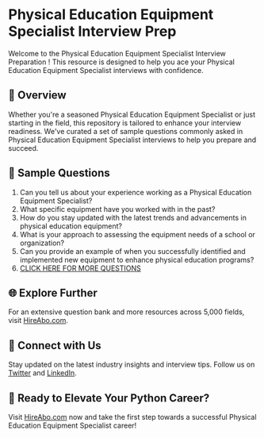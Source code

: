 # Physical Education Equipment Specialist Interview Prep

Welcome to the Physical Education Equipment Specialist Interview Preparation ! This resource is designed to help you ace your Physical Education Equipment Specialist interviews with confidence.

## 🚀 Overview

Whether you're a seasoned Physical Education Equipment Specialist or just starting in the field, this repository is tailored to enhance your interview readiness. We've curated a set of sample questions commonly asked in Physical Education Equipment Specialist interviews to help you prepare and succeed.

## 📝 Sample Questions

1. Can you tell us about your experience working as a Physical Education Equipment Specialist?
2. What specific equipment have you worked with in the past?
3. How do you stay updated with the latest trends and advancements in physical education equipment?
4. What is your approach to assessing the equipment needs of a school or organization?
5. Can you provide an example of when you successfully identified and implemented new equipment to enhance physical education programs?
6. [CLICK HERE FOR MORE QUESTIONS](https://hireabo.com/job/15_4_16/Physical%20Education%20Equipment%20Specialist)

## 🌐 Explore Further

For an extensive question bank and more resources across 5,000 fields, visit [HireAbo.com](https://www.hireabo.com).

## 📱 Connect with Us

Stay updated on the latest industry insights and interview tips. Follow us on [Twitter](https://twitter.com/hireabo) and [LinkedIn](https://www.linkedin.com/in/hire-abo-3609972a8/).

## 🚀 Ready to Elevate Your Python Career?

Visit [HireAbo.com](https://www.hireabo.com) now and take the first step towards a successful Physical Education Equipment Specialist career!